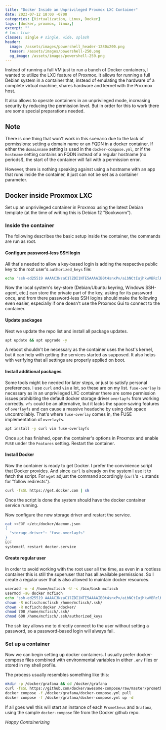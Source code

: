 ```yaml
---
title: "Docker Inside an Unprivileged Proxmox LXC Container"
date: 2023-07-12 18:00 -0700
categories: [Virtualization, Linux, Docker]
tags: [docker, proxmox, linux,]
excerpt: ""
# toc: true
classes: single # single, wide, splash
header:
  image: /assets/images/powershell_header-1280x200.png
  teaser: /assets/images/powershell-250.png
  og_image: /assets/images/powershell-250.png
---
```


Instead of running a full VM just to run a bunch of Docker containers, I wanted to utilize the LXC feature of Proxmox. It allows for running a full Debian system in a container that, instead of emulating the hardware of a complete virtual machine, shares hardware and kernel with the Proxmox host. 

It also allows to operate containers in an unprivileged mode, increasing security by reducing the permission level. But in order for this to work there are some special preparations needed.

## Note

There is one thing that won't work in this scenario due to the lack of permissions: setting a domain name or an FQDN in a docker container. If either the `domainname` setting is used in the `docker-compose.yml`, or if the `hostname` setting contains an FQDN instead of a regular hostname (no periods!), the start of the container will fail with a permission error.

However, there is nothing speaking against using a hostname with an app that runs inside the container, it just can not be set as a container parameter.

## Docker inside Proxmox LXC

Set up an unprivileged container in Proxmox using the latest Debian template (at the time of writing this is Debian 12 "Bookworm").

### Inside the container

The following describes the basic setup inside the container, the commands are run as root.

#### Configure password-less SSH login

All that's needed to allow a key-based login is adding the respective public key to the root user's `authorized_keys` file:

```sh
echo 'ssh-ed25519 AAAAC3NzaC1lZDI1NTE5AAAAIB0t4snxPv/aibNCtIujhkwVBRclKFtXKDwCG5WBANuj mcfisch@local' > /root/.ssh/authorized_keys
```

Now the local system's key-store (Debian/Ubuntu keyring, Windows SSH-agent, etc.) can store the private part of the key, asking for its password once, and from there password-less SSH logins should make the following even easier, especially if one doesn't use the Proxmox Gui to connect to the container.

#### Update packages

Next we update the repo list and install all package updates.

```sh
apt update && apt upgrade -y
```

A reboot shouldn't be necessary as the container uses the host's kernel, but it can help with getting the services started as supposed. It also helps with verifying that all settings are properly applied on boot.

#### Install additional packages

Some tools might be needed for later steps, or just to satisfy personal preferences. I use `curl` and `vim` a lot, so these are on my list. `fuse-overlay` is necessary as in an unprivileged LXC container there are some permission issues prohibiting the default docker storage driver `overlayfs` from working correctly. `vfs` could be an alternative, but it lacks the space-saving features of `overlayfs` and can cause a massive headache by using disk space uncontrollably. That's where `fuse-overlay` comes in, the FUSE implementation of `overlayfs`.

```sh
apt install -y curl vim fuse-overlayfs
```

Once `apt` has finished, open the container's options in Proxmox and enable `FUSE` under the `Features` setting. Restart the container.

#### Install Docker

Now the container is ready to get Docker. I prefer the convinience script that Docker provides. And since `curl` is already on the system I use it to fetch the script. For `wget` adjust the command accordingly (`curl`'s `-L` stands for "follow redirects").

```sh
curl -fsSL https://get.docker.com | sh
```

Once the script is done the system should have the docker container service running.

Now configure the new storage driver and restart the service.

```sh
cat <<EOF >/etc/docker/daemon.json 
{
  "storage-driver": "fuse-overlayfs"
}
EOF
systemctl restart docker.service
```

#### Create regular user

In order to avoid working with the root user all the time, as even in a rootless container this is still the superuser that has all available permissions. So I create a regular user that is also allowed to maintain docker resources.

```sh
useradd -m -d /home/mcfisch -U -s /bin/bash mcfisch
usermod -aG docker mcfisch
echo 'ssh-ed25519 AAAAC3NzaC1lZDI1NTE5AAAAIB0t4snxPv/aibNCtIujhkwVBRclKFtXKDwCG5WBANuj mcfisch@local' > /home/mcfisch/.ssh/authorized_keys
chown -R mcfisch:mcfisch /home/mcfisch/.ssh/
chown -R mcfisch:docker /docker/
chmod 700 /home/mcfisch/.ssh/
chmod 600 /home/mcfisch/.ssh/authorized_keys
```

The ssh key allows me to directly connect to the user without setting a password, so a password-based login will always fail.

### Set up a container

Now we can begin setting up docker containers. I usually prefer docker-compose files combined with environmental variables in either `.env` files or stored in my shell profile.

The process usually resembles something like this:

```sh
mkdir -p /docker/grafana && cd /docker/grafana
curl -fsSL https://github.com/docker/awesome-compose/raw/master/prometheus-grafana/compose.yaml -o /docker/grafana/docker-compose.yml
docker compose -f /docker/grafana/docker-compose.yml pull
docker compose -f /docker/grafana/docker-compose.yml up -d
```

If all goes well this will start an instance of each `Prometheus` and `Grafana`, using the sample `docker-compose` file from the Docker github repo.

*Happy Containerizing*
